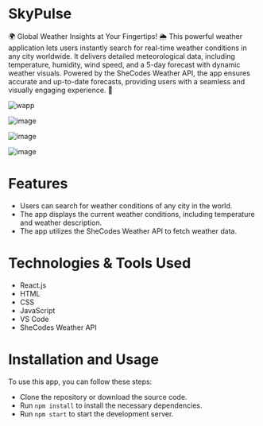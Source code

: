 # SkyPulse

🌍 Global Weather Insights at Your Fingertips! 🌦️
This powerful weather application lets users instantly search for real-time weather conditions in any city worldwide. It delivers detailed meteorological data, including temperature, humidity, wind speed, and a 5-day forecast with dynamic weather visuals. Powered by the SheCodes Weather API, the app ensures accurate and up-to-date forecasts, providing users with a seamless and visually engaging experience. 🚀

![wapp](https://github.com/user-attachments/assets/aebb9ebb-c0af-4b0f-aea1-b7b8605a9d6f)

![image](https://github.com/user-attachments/assets/d8b97ac9-32ca-4e25-b8e0-5284ff00a3b4)

![image](https://github.com/user-attachments/assets/6a25a84a-dc6e-42a5-8e42-d9c643895b0d)

![image](https://github.com/user-attachments/assets/d1b8a360-f5e5-4dec-861a-c1be7854c086)

# Features
- Users can search for weather conditions of any city in the world.
- The app displays the current weather conditions, including temperature and weather description.
- The app utilizes the SheCodes Weather API to fetch weather data.

# Technologies & Tools Used
- React.js
- HTML
- CSS
- JavaScript
- VS Code
- SheCodes Weather API

# Installation and Usage

To use this app, you can follow these steps:

- Clone the repository or download the source code.
- Run  `npm install` to install the necessary dependencies.
- Run `npm start` to start the development server.




